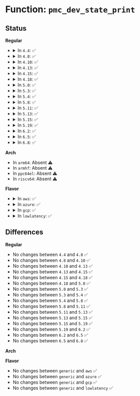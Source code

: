 # Function: <code>pmc_dev_state_print</code>

## Status
<b>Regular</b>
<ul>
<li>
<details>
<summary>In <code>4.4</code>: ✅</summary>

```c
void pmc_dev_state_print(struct seq_file *s, int reg_index, u32 sts, const struct pmc_bit_map *sts_map, u32 fd, const struct pmc_bit_map *fd_map);
```

**Collision:** Unique Static

**Inline:** No

**Transformation:** False

**Instances:**

```
In arch/x86/platform/atom/pmc_atom.c (ffffffff81078b20)
Location: arch/x86/platform/atom/pmc_atom.c:237
Inline: False
Direct callers:
  - arch/x86/platform/atom/pmc_atom.c:pmc_dev_state_show
  - arch/x86/platform/atom/pmc_atom.c:pmc_dev_state_show
```
**Symbols:**

```
ffffffff81078b20-ffffffff81078bca: pmc_dev_state_print (STB_LOCAL)
```
</details>
</li>
<li>
<details>
<summary>In <code>4.8</code>: ✅</summary>

```c
void pmc_dev_state_print(struct seq_file *s, int reg_index, u32 sts, const struct pmc_bit_map *sts_map, u32 fd, const struct pmc_bit_map *fd_map);
```

**Collision:** Unique Static

**Inline:** No

**Transformation:** False

**Instances:**

```
In arch/x86/platform/atom/pmc_atom.c (ffffffff8107a010)
Location: arch/x86/platform/atom/pmc_atom.c:237
Inline: False
Direct callers:
  - arch/x86/platform/atom/pmc_atom.c:pmc_dev_state_show
  - arch/x86/platform/atom/pmc_atom.c:pmc_dev_state_show
```
**Symbols:**

```
ffffffff8107a010-ffffffff8107a0ba: pmc_dev_state_print (STB_LOCAL)
```
</details>
</li>
<li>
<details>
<summary>In <code>4.10</code>: ✅</summary>

```c
void pmc_dev_state_print(struct seq_file *s, int reg_index, u32 sts, const struct pmc_bit_map *sts_map, u32 fd, const struct pmc_bit_map *fd_map);
```

**Collision:** Unique Static

**Inline:** No

**Transformation:** False

**Instances:**

```
In arch/x86/platform/atom/pmc_atom.c (ffffffff8107ddf0)
Location: arch/x86/platform/atom/pmc_atom.c:237
Inline: False
Direct callers:
  - arch/x86/platform/atom/pmc_atom.c:pmc_dev_state_show
  - arch/x86/platform/atom/pmc_atom.c:pmc_dev_state_show
```
**Symbols:**

```
ffffffff8107ddf0-ffffffff8107de9a: pmc_dev_state_print (STB_LOCAL)
```
</details>
</li>
<li>
<details>
<summary>In <code>4.13</code>: ✅</summary>

```c
void pmc_dev_state_print(struct seq_file *s, int reg_index, u32 sts, const struct pmc_bit_map *sts_map, u32 fd, const struct pmc_bit_map *fd_map);
```

**Collision:** Unique Static

**Inline:** No

**Transformation:** False

**Instances:**

```
In drivers/platform/x86/pmc_atom.c (ffffffff81799610)
Location: drivers/platform/x86/pmc_atom.c:276
Inline: False
Direct callers:
  - drivers/platform/x86/pmc_atom.c:pmc_dev_state_show
  - drivers/platform/x86/pmc_atom.c:pmc_dev_state_show
```
**Symbols:**

```
ffffffff81799610-ffffffff817996ba: pmc_dev_state_print (STB_LOCAL)
```
</details>
</li>
<li>
<details>
<summary>In <code>4.15</code>: ✅</summary>

```c
void pmc_dev_state_print(struct seq_file *s, int reg_index, u32 sts, const struct pmc_bit_map *sts_map, u32 fd, const struct pmc_bit_map *fd_map);
```

**Collision:** Unique Static

**Inline:** No

**Transformation:** False

**Instances:**

```
In drivers/platform/x86/pmc_atom.c (ffffffff8180f9b0)
Location: drivers/platform/x86/pmc_atom.c:276
Inline: False
Direct callers:
  - drivers/platform/x86/pmc_atom.c:pmc_dev_state_show
  - drivers/platform/x86/pmc_atom.c:pmc_dev_state_show
```
**Symbols:**

```
ffffffff8180f9b0-ffffffff8180fa5a: pmc_dev_state_print (STB_LOCAL)
```
</details>
</li>
<li>
<details>
<summary>In <code>4.18</code>: ✅</summary>

```c
void pmc_dev_state_print(struct seq_file *s, int reg_index, u32 sts, const struct pmc_bit_map *sts_map, u32 fd, const struct pmc_bit_map *fd_map);
```

**Collision:** Unique Static

**Inline:** No

**Transformation:** False

**Instances:**

```
In drivers/platform/x86/pmc_atom.c (ffffffff81859810)
Location: drivers/platform/x86/pmc_atom.c:276
Inline: False
Direct callers:
  - drivers/platform/x86/pmc_atom.c:pmc_dev_state_show
  - drivers/platform/x86/pmc_atom.c:pmc_dev_state_show
```
**Symbols:**

```
ffffffff81859810-ffffffff818598ba: pmc_dev_state_print (STB_LOCAL)
```
</details>
</li>
<li>
<details>
<summary>In <code>5.0</code>: ✅</summary>

```c
void pmc_dev_state_print(struct seq_file *s, int reg_index, u32 sts, const struct pmc_bit_map *sts_map, u32 fd, const struct pmc_bit_map *fd_map);
```

**Collision:** Unique Static

**Inline:** No

**Transformation:** False

**Instances:**

```
In drivers/platform/x86/pmc_atom.c (ffffffff81878ab0)
Location: drivers/platform/x86/pmc_atom.c:276
Inline: False
Direct callers:
  - drivers/platform/x86/pmc_atom.c:pmc_dev_state_show
  - drivers/platform/x86/pmc_atom.c:pmc_dev_state_show
```
**Symbols:**

```
ffffffff81878ab0-ffffffff81878b5a: pmc_dev_state_print (STB_LOCAL)
```
</details>
</li>
<li>
<details>
<summary>In <code>5.3</code>: ✅</summary>

```c
void pmc_dev_state_print(struct seq_file *s, int reg_index, u32 sts, const struct pmc_bit_map *sts_map, u32 fd, const struct pmc_bit_map *fd_map);
```

**Collision:** Unique Static

**Inline:** No

**Transformation:** False

**Instances:**

```
In drivers/platform/x86/pmc_atom.c (ffffffff818bdd80)
Location: drivers/platform/x86/pmc_atom.c:268
Inline: False
Direct callers:
  - drivers/platform/x86/pmc_atom.c:pmc_dev_state_show
  - drivers/platform/x86/pmc_atom.c:pmc_dev_state_show
```
**Symbols:**

```
ffffffff818bdd80-ffffffff818bde26: pmc_dev_state_print (STB_LOCAL)
```
</details>
</li>
<li>
<details>
<summary>In <code>5.4</code>: ✅</summary>

```c
void pmc_dev_state_print(struct seq_file *s, int reg_index, u32 sts, const struct pmc_bit_map *sts_map, u32 fd, const struct pmc_bit_map *fd_map);
```

**Collision:** Unique Static

**Inline:** No

**Transformation:** False

**Instances:**

```
In drivers/platform/x86/pmc_atom.c (ffffffff818f08d0)
Location: drivers/platform/x86/pmc_atom.c:268
Inline: False
Direct callers:
  - drivers/platform/x86/pmc_atom.c:pmc_dev_state_show
  - drivers/platform/x86/pmc_atom.c:pmc_dev_state_show
```
**Symbols:**

```
ffffffff818f08d0-ffffffff818f0976: pmc_dev_state_print (STB_LOCAL)
```
</details>
</li>
<li>
<details>
<summary>In <code>5.8</code>: ✅</summary>

```c
void pmc_dev_state_print(struct seq_file *s, int reg_index, u32 sts, const struct pmc_bit_map *sts_map, u32 fd, const struct pmc_bit_map *fd_map);
```

**Collision:** Unique Static

**Inline:** No

**Transformation:** False

**Instances:**

```
In drivers/platform/x86/pmc_atom.c (ffffffff819c5a90)
Location: drivers/platform/x86/pmc_atom.c:268
Inline: False
Direct callers:
  - drivers/platform/x86/pmc_atom.c:pmc_dev_state_show
  - drivers/platform/x86/pmc_atom.c:pmc_dev_state_show
```
**Symbols:**

```
ffffffff819c5a90-ffffffff819c5b39: pmc_dev_state_print (STB_LOCAL)
```
</details>
</li>
<li>
<details>
<summary>In <code>5.11</code>: ✅</summary>

```c
void pmc_dev_state_print(struct seq_file *s, int reg_index, u32 sts, const struct pmc_bit_map *sts_map, u32 fd, const struct pmc_bit_map *fd_map);
```

**Collision:** Unique Static

**Inline:** No

**Transformation:** False

**Instances:**

```
In drivers/platform/x86/pmc_atom.c (ffffffff819c5c70)
Location: drivers/platform/x86/pmc_atom.c:268
Inline: False
Direct callers:
  - drivers/platform/x86/pmc_atom.c:pmc_dev_state_show
  - drivers/platform/x86/pmc_atom.c:pmc_dev_state_show
```
**Symbols:**

```
ffffffff819c5c70-ffffffff819c5d19: pmc_dev_state_print (STB_LOCAL)
```
</details>
</li>
<li>
<details>
<summary>In <code>5.13</code>: ✅</summary>

```c
void pmc_dev_state_print(struct seq_file *s, int reg_index, u32 sts, const struct pmc_bit_map *sts_map, u32 fd, const struct pmc_bit_map *fd_map);
```

**Collision:** Unique Static

**Inline:** No

**Transformation:** False

**Instances:**

```
In drivers/platform/x86/pmc_atom.c (ffffffff819aac00)
Location: drivers/platform/x86/pmc_atom.c:268
Inline: False
Direct callers:
  - drivers/platform/x86/pmc_atom.c:pmc_dev_state_show
  - drivers/platform/x86/pmc_atom.c:pmc_dev_state_show
```
**Symbols:**

```
ffffffff819aac00-ffffffff819aaca9: pmc_dev_state_print (STB_LOCAL)
```
</details>
</li>
<li>
<details>
<summary>In <code>5.15</code>: ✅</summary>

```c
void pmc_dev_state_print(struct seq_file *s, int reg_index, u32 sts, const struct pmc_bit_map *sts_map, u32 fd, const struct pmc_bit_map *fd_map);
```

**Collision:** Unique Static

**Inline:** No

**Transformation:** False

**Instances:**

```
In drivers/platform/x86/pmc_atom.c (ffffffff81a58630)
Location: drivers/platform/x86/pmc_atom.c:268
Inline: False
Direct callers:
  - drivers/platform/x86/pmc_atom.c:pmc_dev_state_show
  - drivers/platform/x86/pmc_atom.c:pmc_dev_state_show
```
**Symbols:**

```
ffffffff81a58630-ffffffff81a586d9: pmc_dev_state_print (STB_LOCAL)
```
</details>
</li>
<li>
<details>
<summary>In <code>5.19</code>: ✅</summary>

```c
void pmc_dev_state_print(struct seq_file *s, int reg_index, u32 sts, const struct pmc_bit_map *sts_map, u32 fd, const struct pmc_bit_map *fd_map);
```

**Collision:** Unique Static

**Inline:** No

**Transformation:** False

**Instances:**

```
In drivers/platform/x86/pmc_atom.c (ffffffff81bc8240)
Location: drivers/platform/x86/pmc_atom.c:256
Inline: False
Direct callers:
  - drivers/platform/x86/pmc_atom.c:pmc_dev_state_show
  - drivers/platform/x86/pmc_atom.c:pmc_dev_state_show
```
**Symbols:**

```
ffffffff81bc8240-ffffffff81bc82ff: pmc_dev_state_print (STB_LOCAL)
```
</details>
</li>
<li>
<details>
<summary>In <code>6.2</code>: ✅</summary>

```c
void pmc_dev_state_print(struct seq_file *s, int reg_index, u32 sts, const struct pmc_bit_map *sts_map, u32 fd, const struct pmc_bit_map *fd_map);
```

**Collision:** Unique Static

**Inline:** No

**Transformation:** False

**Instances:**

```
In drivers/platform/x86/pmc_atom.c (ffffffff81d70f90)
Location: drivers/platform/x86/pmc_atom.c:256
Inline: False
Direct callers:
  - drivers/platform/x86/pmc_atom.c:pmc_dev_state_show
  - drivers/platform/x86/pmc_atom.c:pmc_dev_state_show
```
**Symbols:**

```
ffffffff81d70f90-ffffffff81d7104f: pmc_dev_state_print (STB_LOCAL)
```
</details>
</li>
<li>
<details>
<summary>In <code>6.5</code>: ✅</summary>

```c
void pmc_dev_state_print(struct seq_file *s, int reg_index, u32 sts, const struct pmc_bit_map *sts_map, u32 fd, const struct pmc_bit_map *fd_map);
```

**Collision:** Unique Static

**Inline:** No

**Transformation:** False

**Instances:**

```
In drivers/platform/x86/pmc_atom.c (ffffffff81ddec50)
Location: drivers/platform/x86/pmc_atom.c:256
Inline: False
Direct callers:
  - drivers/platform/x86/pmc_atom.c:pmc_dev_state_show
  - drivers/platform/x86/pmc_atom.c:pmc_dev_state_show
```
**Symbols:**

```
ffffffff81ddec50-ffffffff81dded0e: pmc_dev_state_print (STB_LOCAL)
```
</details>
</li>
<li>
<details>
<summary>In <code>6.8</code>: ✅</summary>

```c
void pmc_dev_state_print(struct seq_file *s, int reg_index, u32 sts, const struct pmc_bit_map *sts_map, u32 fd, const struct pmc_bit_map *fd_map);
```

**Collision:** Unique Static

**Inline:** No

**Transformation:** False

**Instances:**

```
In drivers/platform/x86/pmc_atom.c (ffffffff81e94b60)
Location: drivers/platform/x86/pmc_atom.c:256
Inline: False
Direct callers:
  - drivers/platform/x86/pmc_atom.c:pmc_dev_state_show
  - drivers/platform/x86/pmc_atom.c:pmc_dev_state_show
```
**Symbols:**

```
ffffffff81e94b60-ffffffff81e94c1e: pmc_dev_state_print (STB_LOCAL)
```
</details>
</li>
</ul>
<b>Arch</b>
<ul>
<li>
In <code>arm64</code>: Absent ⚠️
</li>
<li>
In <code>armhf</code>: Absent ⚠️
</li>
<li>
In <code>ppc64el</code>: Absent ⚠️
</li>
<li>
In <code>riscv64</code>: Absent ⚠️
</li>
</ul>
<b>Flavor</b>
<ul>
<li>
<details>
<summary>In <code>aws</code>: ✅</summary>

```c
void pmc_dev_state_print(struct seq_file *s, int reg_index, u32 sts, const struct pmc_bit_map *sts_map, u32 fd, const struct pmc_bit_map *fd_map);
```

**Collision:** Unique Static

**Inline:** No

**Transformation:** False

**Instances:**

```
In drivers/platform/x86/pmc_atom.c (ffffffff81891c00)
Location: drivers/platform/x86/pmc_atom.c:268
Inline: False
Direct callers:
  - drivers/platform/x86/pmc_atom.c:pmc_dev_state_show
  - drivers/platform/x86/pmc_atom.c:pmc_dev_state_show
```
**Symbols:**

```
ffffffff81891c00-ffffffff81891ca6: pmc_dev_state_print (STB_LOCAL)
```
</details>
</li>
<li>
<details>
<summary>In <code>azure</code>: ✅</summary>

```c
void pmc_dev_state_print(struct seq_file *s, int reg_index, u32 sts, const struct pmc_bit_map *sts_map, u32 fd, const struct pmc_bit_map *fd_map);
```

**Collision:** Unique Static

**Inline:** No

**Transformation:** False

**Instances:**

```
In drivers/platform/x86/pmc_atom.c (ffffffff8184af80)
Location: drivers/platform/x86/pmc_atom.c:268
Inline: False
Direct callers:
  - drivers/platform/x86/pmc_atom.c:pmc_dev_state_show
  - drivers/platform/x86/pmc_atom.c:pmc_dev_state_show
```
**Symbols:**

```
ffffffff8184af80-ffffffff8184b026: pmc_dev_state_print (STB_LOCAL)
```
</details>
</li>
<li>
<details>
<summary>In <code>gcp</code>: ✅</summary>

```c
void pmc_dev_state_print(struct seq_file *s, int reg_index, u32 sts, const struct pmc_bit_map *sts_map, u32 fd, const struct pmc_bit_map *fd_map);
```

**Collision:** Unique Static

**Inline:** No

**Transformation:** False

**Instances:**

```
In drivers/platform/x86/pmc_atom.c (ffffffff818e5700)
Location: drivers/platform/x86/pmc_atom.c:268
Inline: False
Direct callers:
  - drivers/platform/x86/pmc_atom.c:pmc_dev_state_show
  - drivers/platform/x86/pmc_atom.c:pmc_dev_state_show
```
**Symbols:**

```
ffffffff818e5700-ffffffff818e57a6: pmc_dev_state_print (STB_LOCAL)
```
</details>
</li>
<li>
<details>
<summary>In <code>lowlatency</code>: ✅</summary>

```c
void pmc_dev_state_print(struct seq_file *s, int reg_index, u32 sts, const struct pmc_bit_map *sts_map, u32 fd, const struct pmc_bit_map *fd_map);
```

**Collision:** Unique Static

**Inline:** No

**Transformation:** False

**Instances:**

```
In drivers/platform/x86/pmc_atom.c (ffffffff81902360)
Location: drivers/platform/x86/pmc_atom.c:268
Inline: False
Direct callers:
  - drivers/platform/x86/pmc_atom.c:pmc_dev_state_show
  - drivers/platform/x86/pmc_atom.c:pmc_dev_state_show
```
**Symbols:**

```
ffffffff81902360-ffffffff81902406: pmc_dev_state_print (STB_LOCAL)
```
</details>
</li>
</ul>

## Differences
<b>Regular</b>
<ul>
<li>
No changes between <code>4.4</code> and <code>4.8</code> ✅
</li>
<li>
No changes between <code>4.8</code> and <code>4.10</code> ✅
</li>
<li>
No changes between <code>4.10</code> and <code>4.13</code> ✅
</li>
<li>
No changes between <code>4.13</code> and <code>4.15</code> ✅
</li>
<li>
No changes between <code>4.15</code> and <code>4.18</code> ✅
</li>
<li>
No changes between <code>4.18</code> and <code>5.0</code> ✅
</li>
<li>
No changes between <code>5.0</code> and <code>5.3</code> ✅
</li>
<li>
No changes between <code>5.3</code> and <code>5.4</code> ✅
</li>
<li>
No changes between <code>5.4</code> and <code>5.8</code> ✅
</li>
<li>
No changes between <code>5.8</code> and <code>5.11</code> ✅
</li>
<li>
No changes between <code>5.11</code> and <code>5.13</code> ✅
</li>
<li>
No changes between <code>5.13</code> and <code>5.15</code> ✅
</li>
<li>
No changes between <code>5.15</code> and <code>5.19</code> ✅
</li>
<li>
No changes between <code>5.19</code> and <code>6.2</code> ✅
</li>
<li>
No changes between <code>6.2</code> and <code>6.5</code> ✅
</li>
<li>
No changes between <code>6.5</code> and <code>6.8</code> ✅
</li>
</ul>
<b>Arch</b>
<ul>
</ul>
<b>Flavor</b>
<ul>
<li>
No changes between <code>generic</code> and <code>aws</code> ✅
</li>
<li>
No changes between <code>generic</code> and <code>azure</code> ✅
</li>
<li>
No changes between <code>generic</code> and <code>gcp</code> ✅
</li>
<li>
No changes between <code>generic</code> and <code>lowlatency</code> ✅
</li>
</ul>
